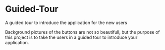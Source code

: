 Guided-Tour
===========

A guided tour to introduce the application for the new users

Background pictures of the buttons are not so beautifull, but the purpose of this project is to take the users in a guided tour to introduce your application.
